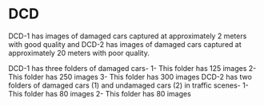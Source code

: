 # DCD

DCD-1 has images of damaged cars captured  at approximately 2 meters with good quality and DCD-2 has images of damaged cars captured at approximately 20 meters with poor quality. 

DCD-1 has three folders of damaged cars-
  1- This folder has 125 images 
  2- This folder has 250 images
  3- This folder has 300 images
DCD-2 has two folders of damaged cars (1) and undamaged cars (2) in traffic scenes- 
  1- This folder has 80 images 
  2- This folder has 80 images

  
